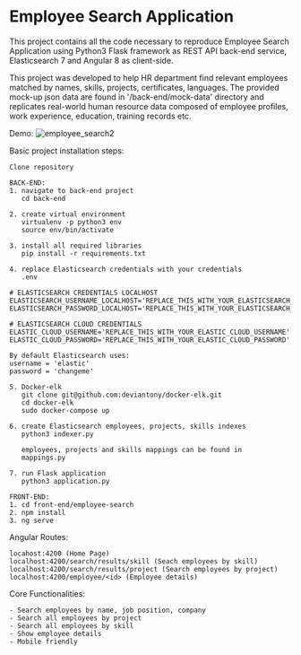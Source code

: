 # Employee Search Application
This project contains all the code necessary to reproduce Employee Search Application using Python3 Flask framework as REST API back-end service, Elasticsearch 7 and Angular 8 as client-side. 

This project was developed to help HR department find relevant employees matched by names, skills, projects, certificates, languages. The provided mock-up json data are found in '/back-end/mock-data' directory and replicates real-world human resource data composed of employee profiles, work experience, education, training records etc.

 Demo:
![employee_search2](https://user-images.githubusercontent.com/11573356/64728424-33977100-d4db-11e9-9483-dc62c762342e.gif)


Basic project installation steps:
```
Clone repository

BACK-END:
1. navigate to back-end project
   cd back-end

2. create virtual environment
   virtualenv -p python3 env
   source env/bin/activate

3. install all required libraries
   pip install -r requirements.txt

4. replace Elasticsearch credentials with your credentials
   .env 
   
# ELASTICSEARCH CREDENTIALS LOCALHOST
ELASTICSEARCH_USERNAME_LOCALHOST='REPLACE_THIS_WITH_YOUR_ELASTICSEARCH_USERNAME'
ELASTICSEARCH_PASSWORD_LOCALHOST='REPLACE_THIS_WITH_YOUR_ELASTICSEARCH_PASSWORD'

# ELASTICSEARCH CLOUD CREDENTIALS
ELASTIC_CLOUD_USERNAME='REPLACE_THIS_WITH_YOUR_ELASTIC_CLOUD_USERNAME'
ELASTIC_CLOUD_PASSWORD='REPLACE_THIS_WITH_YOUR_ELASTIC_CLOUD_PASSWORD'

By default Elasticsearch uses:
username = 'elastic'
password = 'changeme'

5. Docker-elk
   git clone git@github.com:deviantony/docker-elk.git 
   cd docker-elk
   sudo docker-compose up

6. create Elasticsearch employees, projects, skills indexes
   python3 indexer.py
   
   employees, projects and skills mappings can be found in
   mappings.py

7. run Flask application
   python3 application.py
   
FRONT-END:
1. cd front-end/employee-search
2. npm install
3. ng serve
```
Angular Routes:
```
locahost:4200 (Home Page)
localhost:4200/search/results/skill (Seach employees by skill)
localhost:4200/search/results/project (Search employees by project)
localhost:4200/employee/<id> (Employee details)
```
Core Functionalities:
```
- Search employees by name, job position, company 
- Search all employees by project 
- Search all employees by skill 
- Show employee details
- Mobile friendly
```
